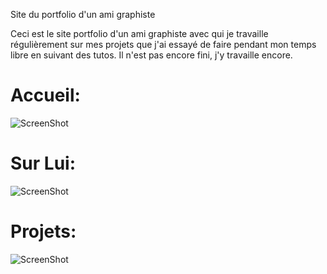 Site du portfolio d'un ami graphiste


Ceci est le site portfolio d'un ami graphiste avec qui je travaille régulièrement sur mes projets que j'ai essayé de faire pendant mon temps libre en suivant des tutos. Il n'est pas encore fini, j'y travaille encore.

Accueil:
========

![ScreenShot](https://github.com/ApollineCouturier/PortfolioYannick-SiteWeb/blob/main/imgReadMe/home-yannick.PNG)

Sur Lui:
========

![ScreenShot](https://github.com/ApollineCouturier/PortfolioYannick-SiteWeb/blob/main/imgReadMe/about-yannick.PNG)

Projets:
========

![ScreenShot](https://github.com/ApollineCouturier/PortfolioYannick-SiteWeb/blob/main/imgReadMe/projet-yannick.PNG)

